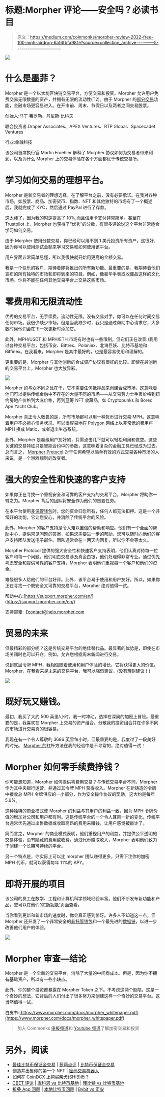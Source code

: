 # 标题:Morpher 评论——安全吗？必读书目

> 原文：<https://medium.com/coinmonks/morpher-review-2022-free-100-mph-airdrop-6a16fbfa981e?source=collection_archive---------5----------------------->

![](img/2db2828f3c78c2885ff3f0d52c9eee44.png)

# 什么是墨菲？

Morpher 是一个以太坊区块链交易平台，方便交易和投资。Morpher 允许用户免费交易无限数量的资产，并拥有无限的流动性(T2)。由于 Morpher 的[部分交易](https://support.morpher.com/en/article/fractional-trading-nnk8ke/)功能，金融市场更容易进入。在开市前、周末、节假日以及两者之间交易股票。

创始人:马丁·弗罗勒、丹尼斯·比科夫

联合投资者:Draper Associates、APEX Ventures、RTP Global、Spacecadet Ventures

行业:金融科技

该公司首席执行官 Martin Froehler 解释了 Morpher 协议如何为交易者带来利润，以及为什么 Morpher 上的交易体验在各个方面都优于传统交易所。

# 学习如何交易的理想平台。

Morpher 是新交易者的理想选择。在了解平台之前，没有必要承诺。在我对各种市场，如股票、商品、加密货币、指数、NFT 和其他独特的市场有了一个概述后，我就完成了 KYC，然后通过 PayPal 进行了存款。

这太棒了，因为我的时速提高了 10%,而且信用卡支付非常简单。甚至在 Trustpilot 上，Morpher 也获得了“优秀”的分数，有很多评论说这个平台非常适合学习如何交易。

由于 Morpher 使用分数交易，你已经可以用不到 1 美元投资所有资产，这很好，因为你可以使用测试金额来学习交易和如何使用该平台。

用户界面非常简单易懂，所以我很快就开始用更高的金额交易。

我是一个快乐的客户，期待着即将推出的所有新功能。最重要的是，我期待着他们宣布的所有独特的市场和即将到来的项目。例如，像豪华手表或收藏品这样的文化市场。你将不能在任何其他交易平台上交易这些市场。

# 零费用和无限流动性

优秀的交易平台，无手续费，流动性无限。没有交易对手，你可以在任何时间交易任何市场。我很少缺少市场，但是当我缺少时，我只是通过帮助中心请求它，大多数时候他们会在下一次更新时添加它。

此外，MPH/USDT 和 MPH/ETH 市场有时也有一些限制，但它们正在改善:)我用过各种交易平台，包括币安、Bittrex、Poloniex、北海巨妖、比特币基地和 Bitfinex。在我看来，Morpher 是其中最好的，也是最容易使用和理解的。

更重要的是，Morpher 与其他创新的合成资产协议有很好的比较。即使在最创新的交易平台上，Morpher 也大放异彩。

![](img/9cc1f1688bd69c445561d48ddd29fe3d.png)

Morpher 的与众不同之处在于，它不需要任何抵押品来创建合成市场，这意味着他们可以提供传统金融中不存在的大量不同的市场——从交易劳力士手表价格到纽约房地产价格到大麻价格，再到蓝筹 NFT 收藏品，如 Cryptopunks 和 Bored Ape Yacht Club。

Morpher 真正令人敬畏的是，所有市场都可以用一种货币进行交易:MPH。这意味着用户不必担心债务状况，可以很容易地在 Polygon 网络上以非常低的费用将 MPH 换成 Matic，或者退出生态系统。

此外，Morpher 是超级用户友好的，只需点击几下就可以轻松利用和做空。这些关键的交易特征只是智能合约中的参数，这意味着复杂的金融工具已经成为过去。总而言之， [Morpher Protocol](https://coincodecap.com/go/morpher) 对于任何希望以简单有效的方式交易各种市场的人来说，是一个游戏规则的改变者。

# 强大的安全性和快速的客户支持

如果你正在寻找一个重视安全和可靠的客户支持的交易平台，Morpher 将助你一臂之力。Morpher 背后的团队将安全作为他们的首要任务。

在本平台使用[非保管钱包](https://www.morpher.com/blog/custodial-vs-non-custodial-wallets)时，您的资金归您所有，任何人都无法扣押。这是一个非常好的功能，它让您安心，并消除了传统平台的风险。

此外，Morpher 的客户支持是令人难以置信的帮助和响应。他们有一个全面的帮助中心，提供常见问题的答案，如果您需要进一步的帮助，您可以随时向他们的客户支持团队发送电子邮件。团队通常会在一两天内回复，所以你不会等太久。

Morpher Protocol 提供的强大安全性和快速客户支持表明，他们认真对待每一位客户和每一个问题。他们明白交易涉及真金白银，他们处理得非常专业。通过优先考虑安全和提供可靠的客户支持，Morpher 表明他们重视每一个客户和他们的资金。

难怪很多人给他们的平台好评。此外，该平台易于使用和用户友好。所以，如果你正在寻找一个既安全又可靠的交易平台，Morpher 绝对值得一试。

帮助中心:[https://support.morpher.com/en/](https://support.morpher.com/en/)

支持邮箱:【contact@help.morpher.com 

# 贸易的未来

但最精彩的部分呢？这是传统交易平台的绝佳替代品。最显著的优势是，即使在市场关闭时也可以开仓，例如，允许您根据周末新闻进行交易。

说到底层令牌 MPH，我相信随着使用和用户体验的增长，它将获得更大的价值。Morpher，在我看来是未来的交易平台，我可以强烈建议。(没有理财建议！)

![](img/3d71ed86973b304748532f8b700a197a.png)

# 既好玩又赚钱。

最初，我买了大约 500 英里/小时，我一时冲动，选择在深奥的加密上冒险。最重要的是，我喜欢在 Morpher 上交易的资产组合。分散我的投资组合并在许多不同的市场进行交易真的很容易。

我现在有一个令人尊敬的 3686 英里每小时，但最重要的是，我度过了一段美好的时光。 [Morpher 的](https://coincodecap.com/go/morpher)杠杆方法在我的经验中是不寻常的，绝对值得一试！

# Morpher 如何零手续费挣钱？

你可能想知道，Morpher 如何提供零费用交易？与传统交易平台不同，Morpher 作为其中央银行运营，并通过其令牌 MPH 获得收入。Morpher 在新铸造的令牌中接收总 MPH 令牌供应的一小部分，作为安全操作协议的奖励，这大约是每年 5.6%。

这种独特的商业模式使 Morpher 的利益与其用户的利益一致，因为 MPH 令牌价值的增加对公司和用户都有利。这是传统平台的一个令人耳目一新的变化，传统平台通常优先通过出售数据或收取高昂的费用来赚钱，让用户感觉被敲诈了。

简而言之，Morpher 的商业模式表明，他们重视用户的利益，并提供公平透明的交易体验，没有隐藏的费用或收费。通过代币赚取收入，Morpher 表明他们致力于创建一个长期可持续的平台。

另一个特点是，你实际上可以比 morpher 团队赚得更多，只需下注你的加密 MPH 代币，就可以获得每年 11%的 APY。

# 即将开展的项目

该公司的员工在数学、工程和计算机科学领域经验丰富。他们不断发布新功能和产品，您可以在他们的[“新功能”](https://www.morpher.com/whats-new)页面查看。

当你看到更新和新市场的速度时，你会真正感到惊讶。许多人不知道这一点，但 Morpher 还开发了一个非常安全的[非托管钱包](https://www.morpher.com/wallet)和一个最先进的[数据链](https://data-chain.morpher.com/)，以进一步改善他们用户的体验。

![](img/9091aeb3b9b0f07b5a531d36d2fbbacf.png)

# Morpher 审查—结论

Morpher 是一个全新的交易平台，消除了大量的中间商成本。但是，因为你不拥有基础资产，所以有一些小缺点。

此外，你的整个投资都暴露在 Morpher Token 之下。不考虑这两个缺陷，这是一个奇妙的想法，它背后的人们付出了很多努力来创建这样一个奇妙的交易平台。这当然值得一试。

白皮书:[https://www.morpher.com/docs/morpher_whitepaper.pdf](https://www.morpher.com/docs/morpher_whitepaper.pdf)

> 加入 Coinmonks [电报频道](https://t.me/coincodecap)和 [Youtube 频道](https://www.youtube.com/c/coinmonks/videos)了解加密交易和投资

# 另外，阅读

*   [最佳比特币保证金交易](/coinmonks/bitcoin-margin-trading-exchange-bcbfcbf7b8e3) | [萝莉点评](/coinmonks/lolli-review-e6ddc7895ad8) | [比特币保证金交易](https://coincodecap.com/bityard-margin-trading)
*   创造并出售你的第一个 NFT | [密码交易机器人](https://coincodecap.com/best-crypto-trading-bots)
*   [如何在 CoinDCX 上购买柴犬(SHIB)币？](https://coincodecap.com/buy-shiba-coindcx)
*   [CBET 评论](https://coincodecap.com/cbet-casino-review) | [库科恩 vs 比特币基地](https://coincodecap.com/kucoin-vs-coinbase) | [拜比特 vs 比特币基地](https://coincodecap.com/bybit-vs-coinbase)
*   [折叠 App 回顾](https://coincodecap.com/fold-app-review) | [本地比特币回顾](/coinmonks/localbitcoins-review-6cc001c6ed56) | [Bybit vs 币安](https://coincodecap.com/bybit-binance-moonxbt)